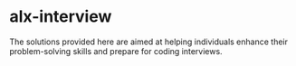 # alx-interview
The solutions provided here are aimed at helping individuals enhance their problem-solving skills and prepare for coding interviews.
